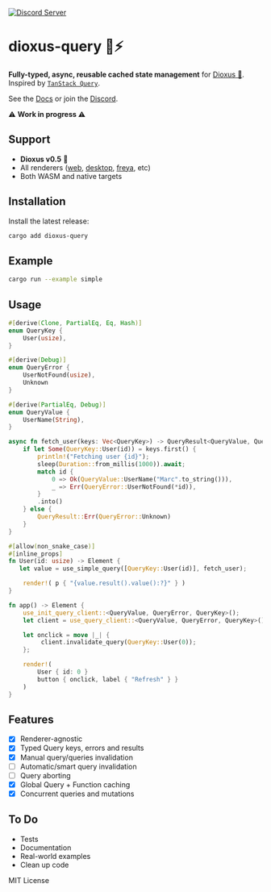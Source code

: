 [![Discord Server](https://img.shields.io/discord/1015005816094478347.svg?logo=discord&style=flat-square)](https://discord.gg/gwuU8vGRPr)

# dioxus-query 🦀⚡

**Fully-typed, async, reusable cached state management** for [Dioxus 🧬](https://dioxuslabs.com/). Inspired by [`TanStack Query`](https://tanstack.com/query/latest/docs/react/overview). 

See the [Docs](https://docs.rs/dioxus-query/latest/dioxus_query/) or join the [Discord](https://discord.gg/gwuU8vGRPr). 

⚠️ **Work in progress ⚠️**

## Support

- **Dioxus v0.5** 🧬
- All renderers ([web](https://dioxuslabs.com/learn/0.4/getting_started/wasm), [desktop](https://dioxuslabs.com/learn/0.4/getting_started/desktop), [freya](https://github.com/marc2332/freya), etc)
- Both WASM and native targets

## Installation

Install the latest release:
```bash
cargo add dioxus-query
```

## Example

```bash	
cargo run --example simple
```

## Usage

```rust
#[derive(Clone, PartialEq, Eq, Hash)]
enum QueryKey {
    User(usize),
}

#[derive(Debug)]
enum QueryError {
    UserNotFound(usize),
    Unknown
}

#[derive(PartialEq, Debug)]
enum QueryValue {
    UserName(String),
}

async fn fetch_user(keys: Vec<QueryKey>) -> QueryResult<QueryValue, QueryError> {
    if let Some(QueryKey::User(id)) = keys.first() {
        println!("Fetching user {id}");
        sleep(Duration::from_millis(1000)).await;
        match id {
            0 => Ok(QueryValue::UserName("Marc".to_string())),
            _ => Err(QueryError::UserNotFound(*id)),
        }
        .into()
    } else {
        QueryResult::Err(QueryError::Unknown)
    }
}

#[allow(non_snake_case)]
#[inline_props]
fn User(id: usize) -> Element {
   let value = use_simple_query([QueryKey::User(id)], fetch_user);

    render!( p { "{value.result().value():?}" } )
}

fn app() -> Element {
    use_init_query_client::<QueryValue, QueryError, QueryKey>();
    let client = use_query_client::<QueryValue, QueryError, QueryKey>();

    let onclick = move |_| {
         client.invalidate_query(QueryKey::User(0));
    };

    render!(
        User { id: 0 }
        button { onclick, label { "Refresh" } }
    )
}
```

## Features
- [x] Renderer-agnostic
- [x] Typed Query keys, errors and results
- [x] Manual query/queries invalidation
- [ ] Automatic/smart query invalidation
- [ ] Query aborting
- [x] Global Query + Function caching
- [x] Concurrent queries and mutations

## To Do
- Tests
- Documentation
- Real-world examples
- Clean up code

MIT License
